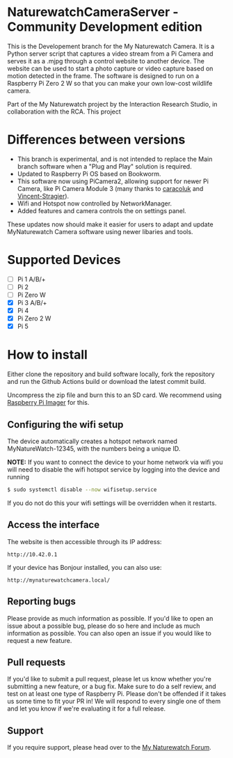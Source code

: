 # NaturewatchCameraServer - Community Development edition

This is the Developement branch for the My Naturewatch Camera. It is a Python server 
script that captures a video stream from a Pi Camera and serves it as a .mjpg 
through a control website to another device. The website can be used to start 
a photo capture or video capture based on motion detected in the frame. The 
software is designed to run on a Raspberry Pi Zero 2 W so that you can make your 
own low-cost wildlife camera.

Part of the My Naturewatch project by the Interaction Research Studio, in collaboration with the RCA. This project 


# Differences between versions

- This branch is experimental, and is not intended to replace the Main branch software when a "Plug and Play" solution is required.
- Updated to Raspberry Pi OS based on Bookworm.
- This software now using PiCamera2, allowing support for newer Pi Camera, like Pi Camera Module 3 (many thanks to [caracoluk](https://github.com/caracoluk) and [Vincent-Stragier](https://github.com/Vincent-Stragier)).
- Wifi and Hotspot now controlled by NetworkManager.
- Added features and camera controls the on settings panel.

These updates now should make it easier for users to adapt and update MyNaturewatch Camera software using newer libaries and tools.

# Supported Devices

- [ ] Pi 1 A/B/+
- [ ] Pi 2
- [ ] Pi Zero W
- [x] Pi 3 A/B/+
- [x] Pi 4
- [x] Pi Zero 2 W
- [x] Pi 5

# How to install

Either clone the repository and build software locally, fork the repository and run the Github Actions build or download the latest commit build.

Uncompress the zip file and burn this to an SD card. We recommend using [Raspberry Pi Imager](https://www.raspberrypi.com/software/) for this.

## Configuring the wifi setup

The device automatically creates a hotspot network named MyNatureWatch-12345, with the numbers being a unique ID.

**NOTE:** If you want to connect the device to your home network via wifi you will need to disable the wifi
hotspot service by logging into the device and running

```bash
$ sudo systemctl disable --now wifisetup.service
```

If you do not do this your wifi settings will be overridden when it restarts.

## Access the interface

The website is then accessible through its IP address:

	http://10.42.0.1
	
If your device has Bonjour installed, you can also use:

	http://mynaturewatchcamera.local/
	

## Reporting bugs

Please provide as much information as possible. If you'd like to open an issue about a
possible bug, please do so here and include as much information as possible. You can 
also open an issue if you would like to request a new feature. 

## Pull requests

If you'd like to submit a pull request, please let us know whether you're submitting a
new feature, or a bug fix. Make sure to do a self review, and test on at least one type 
of Raspberry Pi. Please don't be offended if it takes us some time to fit your PR in! 
We will respond to every single one of them and let you know if we're evaluating it for 
a full release.

## Support

If you require support, please head over to the [My Naturewatch Forum](https://mynaturewatch.net/forum).


